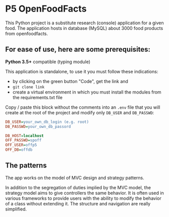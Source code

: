 # P5 OpenFoodFacts

This Python project is a substitute research (console) application for a given food.
The application hosts in database (MySQL) about 3000 food products from openfoodfacts.

## For ease of use, here are some prerequisites: 

**Python 3.5+** compatible (typing module)

This application is standalone, to use it you must follow these indications:
- by clicking on the green button "Code", get the link and
-  `git clone link`
-  create a virtual environment in which you must install the modules from the requirements.txt file

Copy / paste this block without the comments into an `.env` file that you will create at the root of the project and modify only `DB_USER` and `DB_PASSWD`: 
```ini
DB_USER=your_own_db_login (e.g. root)
DB_PASSWD=your_own_db_passord

DB_HOST=localhost
OFF_PASSWD=spoff
OFF_USER=offp5
OFF_DB=offdb
```



## The patterns

The app works on the model of MVC design and strategy patterns.

In addition to the segregation of duties implied by the MVC model, the strategy model aims to give controllers the same behavior.
It is often used in various frameworks to provide users with the ability to modify the behavior of a class without extending it. The structure and navigation are really simplified. 
